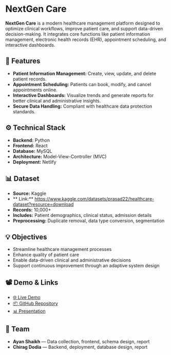# NextGen Care

**NextGen Care** is a modern healthcare management platform designed to optimize clinical workflows, improve patient care, and support data-driven decision-making. It integrates core functions like patient information management, electronic health records (EHR), appointment scheduling, and interactive dashboards.

## 🚀 Features

- **Patient Information Management:** Create, view, update, and delete patient records.
- **Appointment Scheduling:** Patients can book, modify, and cancel appointments online.
- **Interactive Dashboards:** Visualize trends and generate reports for better clinical and administrative insights.
- **Secure Data Handling:** Compliant with healthcare data protection standards.

## ⚙️ Technical Stack

- **Backend:** Python
- **Frontend:** React
- **Database:** MySQL
- **Architecture:** Model-View-Controller (MVC)
- **Deployment:** Netlify

## 📊 Dataset

- **Source:** Kaggle
- ** Link:** https://www.kaggle.com/datasets/prasad22/healthcare-dataset?resource=download
- **Records:** 10,000+  
- **Includes:** Patient demographics, clinical status, admission details  
- **Preprocessing:** Duplicate removal, data type conversion, segmentation

## 💡 Objectives

- Streamline healthcare management processes
- Enhance quality of patient care
- Enable data-driven clinical and administrative decisions
- Support continuous improvement through an adaptive system design

## 📽 Demo & Links

- [🌐 Live Demo](https://youtu.be/OsqCTFlgC6Q)
- [📦 GitHub Repository](https://github.com/ADTOnline/Final_Project.git)
- [📊 Presentation](https://docs.google.com/presentation/d/1IXJ3UKhJcn53Zjky339rg7fBMpjsOw9S/edit?usp=sharing&ouid=102760413128025972646&rtpof=true&sd=true)

## 👥 Team

- **Ayan Shaikh** — Data collection, frontend, schema design, report
- **Chirag Dodia** — Backend, deployment, database design, report
